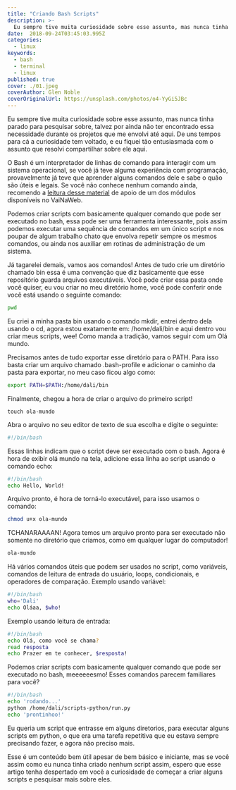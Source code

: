 ```yaml
---
title: "Criando Bash Scripts"
description: >-
  Eu sempre tive muita curiosidade sobre esse assunto, mas nunca tinha parado para pesquisar sobre…
date:  2018-09-24T03:45:03.995Z
categories:
  - linux
keywords:
  - bash
  - terminal
  - linux
published: true
cover: ./01.jpeg
coverAuthor: Glen Noble
coverOriginalUrl: https://unsplash.com/photos/o4-YyGi5JBc
---
```


Eu sempre tive muita curiosidade sobre esse assunto, mas nunca tinha parado para pesquisar sobre, talvez por ainda não ter encontrado essa necessidade durante os projetos que me envolvi até aqui. De uns tempos para cá a curiosidade tem voltado, e eu fiquei tão entusiasmada com o assunto que resolvi compartilhar sobre ele aqui.

O Bash é um interpretador de linhas de comando para interagir com um sistema operacional, se você já teve alguma experiência com programação, provavelmente já teve que aprender alguns comandos dele e sabe o quão são úteis e legais. Se você não conhece nenhum comando ainda, recomendo a [leitura desse material](https://github.com/VaiNaWeb/primeiros-passos-na-web/blob/master/capitulos/05/aula.md) de apoio de um dos módulos disponíveis no VaiNaWeb.

Podemos criar scripts com basicamente qualquer comando que pode ser executado no bash, essa pode ser uma ferramenta interessante, pois assim podemos executar uma sequência de comandos em um único script e nos poupar de algum trabalho chato que envolva repetir sempre os mesmos comandos, ou ainda nos auxiliar em rotinas de administração de um sistema.

Já tagarelei demais, vamos aos comandos! Antes de tudo crie um diretório chamado bin essa é uma convenção que diz basicamente que esse repositório guarda arquivos executáveis. Você pode criar essa pasta onde você quiser, eu vou criar no meu diretório home, você pode conferir onde você está usando o seguinte comando:
```bash
pwd
```

Eu criei a minha pasta bin usando o comando mkdir, entrei dentro dela usando o cd, agora estou exatamente em: /home/dali/bin e aqui dentro vou criar meus scripts, wee! Como manda a tradição, vamos seguir com um Olá mundo.

Precisamos antes de tudo exportar esse diretório para o PATH. Para isso basta criar um arquivo chamado .bash-profile e adicionar o caminho da pasta para exportar, no meu caso ficou algo como:
```bash
export PATH=$PATH:/home/dali/bin
```
Finalmente, chegou a hora de criar o arquivo do primeiro script!
```
touch ola-mundo
```

Abra o arquivo no seu editor de texto de sua escolha e digite o seguinte:
```bash
#!/bin/bash
```

Essas linhas indicam que o script deve ser executado com o bash. Agora é hora de exibir olá mundo na tela, adicione essa linha ao script usando o comando echo:
```bash
#!/bin/bash
echo Hello, World!
```

Arquivo pronto, é hora de torná-lo executável, para isso usamos o comando:
```bash
chmod u+x ola-mundo
```

TCHANARAAAAN! Agora temos um arquivo pronto para ser executado não somente no diretório que criamos, como em qualquer lugar do computador!

```bash
ola-mundo
```

Há vários comandos úteis que podem ser usados no script, como variáveis, comandos de leitura de entrada do usuário, loops, condicionais, e operadores de comparação. Exemplo usando variável:

```bash
#!/bin/bash
who='Dali'
echo Oláaa, $who!
```

Exemplo usando leitura de entrada:

```bash
#!/bin/bash
echo Olá, como você se chama?
read resposta
echo Prazer em te conhecer, $resposta!
```

Podemos criar scripts com basicamente qualquer comando que pode ser executado no bash, meeeeeesmo! Esses comandos parecem familiares para você?

```bash
#!/bin/bash
echo 'rodando...'
python /home/dali/scripts-python/run.py
echo 'prontinhoo!'
```

Eu queria um script que entrasse em alguns diretorios, para executar alguns scripts em python, o que era uma tarefa repetitiva que eu estava sempre precisando fazer, e agora não preciso mais. 

Esse é um conteúdo bem útil apesar de bem básico e iniciante, mas se você assim como eu nunca tinha criado nenhum script assim, espero que esse artigo tenha despertado em você a curiosidade de começar a criar alguns scripts e pesquisar mais sobre eles.
